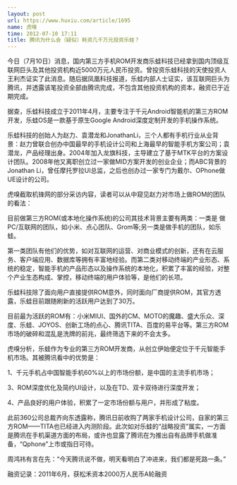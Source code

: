```yaml
---
layout: post
url: https://www.huxiu.com/article/1695
name: 虎嗅
time: 2012-07-10 17:11
title: 腾讯为什么会（疑似）耗资几千万元投资乐蛙？
---
```

今日（7月10日）消息，国内第三方手机ROM开发商乐蛙科技已经拿到国内顶级互联网巨头及其他投资机构近5000万元人民币投资。曾投资乐蛙科技的天使投资人王利杰证实了此消息。随后据凤凰科技报道，乐蛙内部人士证实，该互联网巨头为腾讯，并透露该笔投资全部由腾讯完成，不包含其他投资机构的资本，融资已于近期完成。

据查，乐蛙科技成立于2011年4月，主要专注于千元Android智能机的第三方ROM开发，乐蛙OS是一款基于原生Google Android深度定制开发的手机操作系统。

乐蛙科技的创始人为赵力、袁潜龙和JonathanLi，三个人都有手机行业从业背景：赵力曾联合创办中国最早的手机设计公司和上海最早的智能手机方案公司；袁潜龙，产品经理出身。2004年加入龙旗科技，主导建立了基于MTK平台的方案设计团队。2008年他又离职创立过一家做MID方案开发的创业企业；而ABC背景的Jonathan Li，曾任摩托罗拉UI总监，之后也创办过一家专门为戴尔、OPhone做UE设计的公司。

虎嗅截取机锋网的部分采访内容，读者可以从中窥见赵力对市场上做ROM的团队的看法：

目前做第三方ROM(或本地化操作系统)的公司其技术背景主要有两类：一类是 做PC/互联网的团队，如小米、点心团队、Grom等;另一类是做手机的团队，如乐蛙。

第一类团队有他们的优势，如对互联网的运营、对商业模式的创新，还有在云服务、客户端应用、数据库等拥有丰富地经验。而第二类对移动终端的产业形态、系统的稳定，智能手机的产品形态以及操作系统的本地化，积累了丰富的经验，对整个产业生态构成、掌控，移动终端的用户体验等，是他们的长项。

乐蛙科技除了面向用户直接提供ROM意外，同时面向厂商提供ROM，其官方透露，乐蛙目前跟随刷新的活跃用户达到了30万。

目前最为活跃的ROM有：小米MIUI、国外的CM、MOTO的魔趣、盛大乐众、深度、乐蛙、JOYOS、创新工场的点心、腾讯TITA、百度的易平台等。第三方ROM市场的破碎和混乱是洗牌的前兆，最终筛选下来的不会太多。

虎嗅分析，乐蛙作为专业的第三方ROM开发商，从创立伊始便定位于千元智能手机市场。其被腾讯看中的优势是：

1、千元手机占中国智能手机60%以上的市场份额，是中国的主流手机市场；

3、ROM深度优化及简约UI设计，以及在TD、双卡双待进行深度开发；

4、产品良好的用户体验，积累了一定市场份额与用户，并形成了粘度。

此前360公司总裁齐向东透露称，腾讯日前收购了两家手机设计公司，自家的第三方ROM——TITA也已经进入内测阶段。此次如对乐蛙的“战略投资”属实，一方面是腾讯在手机渠道方面的布局，或许也显露了腾讯在为推出自有品牌手机做准备，“Qphone”上市或指日可待。

周鸿祎有言在先：“今天腾讯说不做，明天看明白了冲进来，我们都是死路一条。”

融资记录：2011年6月，获松禾资本2000万人民币A轮融资

